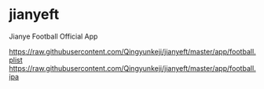 # jianyeft
Jianye Football Official App

https://raw.githubusercontent.com/Qingyunkeji/jianyeft/master/app/football.plist
https://raw.githubusercontent.com/Qingyunkeji/jianyeft/master/app/football.ipa
